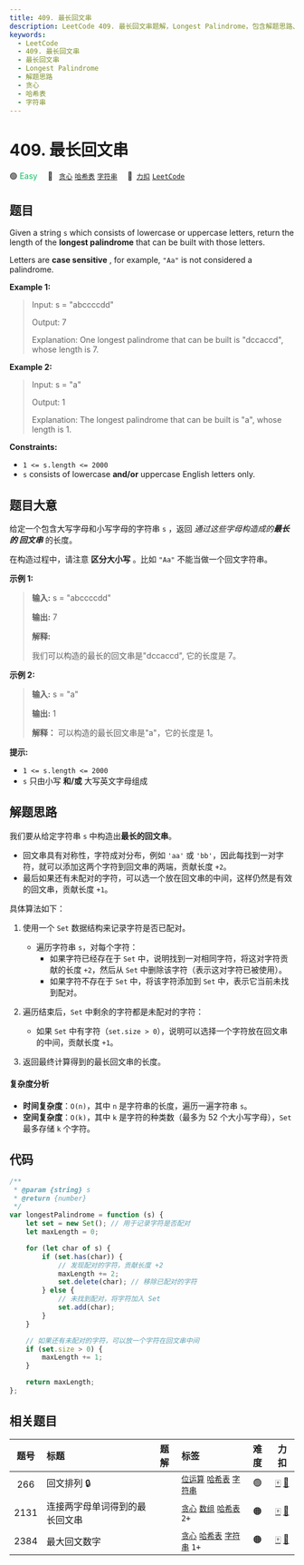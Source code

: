 ```yaml
---
title: 409. 最长回文串
description: LeetCode 409. 最长回文串题解，Longest Palindrome，包含解题思路、复杂度分析以及完整的 JavaScript 代码实现。
keywords:
  - LeetCode
  - 409. 最长回文串
  - 最长回文串
  - Longest Palindrome
  - 解题思路
  - 贪心
  - 哈希表
  - 字符串
---
```


# 409. 最长回文串

🟢 <font color=#15bd66>Easy</font>&emsp; 🔖&ensp; [`贪心`](/tag/greedy.md) [`哈希表`](/tag/hash-table.md) [`字符串`](/tag/string.md)&emsp; 🔗&ensp;[`力扣`](https://leetcode.cn/problems/longest-palindrome) [`LeetCode`](https://leetcode.com/problems/longest-palindrome)

## 题目

Given a string `s` which consists of lowercase or uppercase letters, return
the length of the **longest palindrome** that can be built with those letters.

Letters are **case sensitive** , for example, `"Aa"` is not considered a
palindrome.

**Example 1:**

> Input: s = "abccccdd"
>
> Output: 7
>
> Explanation: One longest palindrome that can be built is "dccaccd", whose length is 7.

**Example 2:**

> Input: s = "a"
>
> Output: 1
>
> Explanation: The longest palindrome that can be built is "a", whose length is 1.

**Constraints:**

- `1 <= s.length <= 2000`
- `s` consists of lowercase **and/or** uppercase English letters only.

## 题目大意

给定一个包含大写字母和小写字母的字符串 `s` ，返回 _通过这些字母构造成的**最长的 回文串**_ 的长度。

在构造过程中，请注意 **区分大小写** 。比如 `"Aa"` 不能当做一个回文字符串。

**示例 1:**

> **输入:** s = "abccccdd"
>
> **输出:** 7
>
> **解释:**
>
> 我们可以构造的最长的回文串是"dccaccd", 它的长度是 7。

**示例 2:**

> **输入:** s = "a"
>
> **输出:** 1
>
> **解释：** 可以构造的最长回文串是"a"，它的长度是 1。

**提示:**

- `1 <= s.length <= 2000`
- `s` 只由小写 **和/或** 大写英文字母组成

## 解题思路

我们要从给定字符串 `s` 中构造出**最长的回文串**。

- 回文串具有对称性，字符成对分布，例如 `'aa'` 或 `'bb'`，因此每找到一对字符，就可以添加这两个字符到回文串的两端，贡献长度 `+2`。
- 最后如果还有未配对的字符，可以选一个放在回文串的中间，这样仍然是有效的回文串，贡献长度 `+1`。

具体算法如下：

1. 使用一个 `Set` 数据结构来记录字符是否已配对。

   - 遍历字符串 `s`，对每个字符：
     - 如果字符已经存在于 `Set` 中，说明找到一对相同字符，将这对字符贡献的长度 `+2`，然后从 `Set` 中删除该字符（表示这对字符已被使用）。
     - 如果字符不存在于 `Set` 中，将该字符添加到 `Set` 中，表示它当前未找到配对。

2. 遍历结束后，`Set` 中剩余的字符都是未配对的字符：

   - 如果 `Set` 中有字符（`set.size > 0`），说明可以选择一个字符放在回文串的中间，贡献长度 `+1`。

3. 返回最终计算得到的最长回文串的长度。

#### 复杂度分析

- **时间复杂度**：`O(n)`，其中 `n` 是字符串的长度，遍历一遍字符串 `s`。
- **空间复杂度**：`O(k)`，其中 `k` 是字符的种类数（最多为 52 个大小写字母），`Set` 最多存储 `k` 个字符。

## 代码

```javascript
/**
 * @param {string} s
 * @return {number}
 */
var longestPalindrome = function (s) {
	let set = new Set(); // 用于记录字符是否配对
	let maxLength = 0;

	for (let char of s) {
		if (set.has(char)) {
			// 发现配对的字符，贡献长度 +2
			maxLength += 2;
			set.delete(char); // 移除已配对的字符
		} else {
			// 未找到配对，将字符加入 Set
			set.add(char);
		}
	}

	// 如果还有未配对的字符，可以放一个字符在回文串中间
	if (set.size > 0) {
		maxLength += 1;
	}

	return maxLength;
};
```

## 相关题目

<!-- prettier-ignore -->
| 题号 | 标题 | 题解 | 标签 | 难度 | 力扣 |
| :------: | :------ | :------: | :------ | :------: | :------: |
| 266 | 回文排列 🔒 |  |  [`位运算`](/tag/bit-manipulation.md) [`哈希表`](/tag/hash-table.md) [`字符串`](/tag/string.md) | 🟢 | [🀄️](https://leetcode.cn/problems/palindrome-permutation) [🔗](https://leetcode.com/problems/palindrome-permutation) |
| 2131 | 连接两字母单词得到的最长回文串 |  |  [`贪心`](/tag/greedy.md) [`数组`](/tag/array.md) [`哈希表`](/tag/hash-table.md) `2+` | 🟠 | [🀄️](https://leetcode.cn/problems/longest-palindrome-by-concatenating-two-letter-words) [🔗](https://leetcode.com/problems/longest-palindrome-by-concatenating-two-letter-words) |
| 2384 | 最大回文数字 |  |  [`贪心`](/tag/greedy.md) [`哈希表`](/tag/hash-table.md) [`字符串`](/tag/string.md) `1+` | 🟠 | [🀄️](https://leetcode.cn/problems/largest-palindromic-number) [🔗](https://leetcode.com/problems/largest-palindromic-number) |